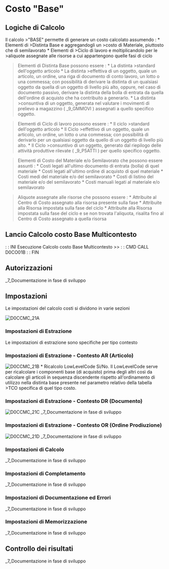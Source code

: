# Costo  "Base"

## Logiche di Calcolo

Il calcolo >"BASE" permette di generare un costo calcolato assumendo : 
 \* Elementi di >Distinta Base e aggregandogli un >costo di Materiale, piuttosto che di semilavorato
 \* Elementi di >Ciclo di lavoro e moltiplicandolo per le >aliquote assegnate alle risorse a cui appartengono quelle fasi di ciclo

>Elementi di Distinta Base possono essere : 
 \* La distinta >standard dell'oggetto articolo
 \* La distinta >effettiva di un oggetto, quale un articolo, un ordine, una riga di documento di conto lavoro, un lotto o una commessa; con possibilità di derivare la distinta di un qualsiasi oggetto da quella di un oggetto di livello più alto, oppure, nel caso di documento passivo, derivare la distinta della bolla di entrata da quella dell'ordine di acquisto che ha contribuito a generarlo.
 \* La distinta  >consuntiva di un oggetto, generata nel valutare i movimenti di prelievo a magazzino (  _9_GMMOVI ) assegnati a quello specifico oggetto.

>Elementi di Ciclo di lavoro possono essere : 
 \* Il ciclo >standard dell'oggetto articolo
 \* Il Ciclo >effettivo di un oggetto, quale un articolo, un ordine,  un lotto o una commessa; con possibilità di derivarlo per un qualsiasi oggetto da quello di un oggetto di livello più alto.
 \* Il Ciclo  >consuntivo di un oggetto, generato dal riepilogo delle attività produttive rilevate (  _9_P5ATTI ) per quello specifico oggetto.

>Elementi di Costo del Materiale e/o Semilavorato che possono essere assunti : 
 \* Costi legati all'ultimo documento di entrata (bolla) di quel materiale
 \* Costi legati all'ultimo ordine di acquisto di quel materiale
 \* Costi medi del materiale e/o del semilavorato
 \* Costi di listino del materiale e/o del semilavorato
 \* Costi manuali legati al materiale e/o semilavorato

>Aliquote assegnate alle risorse che possono essere : 
 \* Attribuite al Centro di Costo assegnato alla risorsa presente sulla fase
 \* Attribuite alla Risorsa impostata sulla fase del ciclo
 \* Attribuite alla Risorsa impostata sulla fase del ciclo e se non trovata l'aliquota, risalita fino al Centro di Costo assegnato a quella risorsa

## Lancio Calcolo costo Base Multicontesto
 :  : INI Esecuzione Calcolo costo Base Multicontesto >>
 :  : CMD CALL D0CO01B
 :  : FIN


## Autorizzazioni
_7_Documentazione in fase di sviluppo

## Impostazioni

Le impostazioni del calcolo costi si dividono in varie sezioni

![D0CCMC_21A](https://doc.smeup.com/immagini/D0CCMC_13O/D0CCMC_21A.png)
### Impostazioni di Estrazione
Le impostazioni di estrazione sono specifiche per tipo contesto

### Impostazioni di Estrazione - Contesto AR (Articolo)
![D0CCMC_21B](https://doc.smeup.com/immagini/D0CCMC_13O/D0CCMC_21B.png) \* Ricalcolo LowLevelCode Si/No. Il LowLevelCode serve per ricalcolare i componenti base (di acquisto) prima degli altri così da calcolare gli articoli in sequenza discendente rispetto all'ordinamento di utilizzo nella distinta base presente nel parametro relativo della tabella >TCO specifica di quel tipo costo.

### Impostazioni di Estrazione - Contesto DR (Documento)
![D0CCMC_21C](https://doc.smeup.com/immagini/D0CCMC_13O/D0CCMC_21C.png)
_7_Documentazione in fase di sviluppo

### Impostazioni di Estrazione - Contesto OR (Ordine Prodiuzione)
![D0CCMC_21D](https://doc.smeup.com/immagini/D0CCMC_13O/D0CCMC_21D.png)
_7_Documentazione in fase di sviluppo


### Impostazioni di Calcolo
_7_Documentazione in fase di sviluppo

### Impostazioni di Completamento
_7_Documentazione in fase di sviluppo

### Impostazioni di Documentazione ed Errori
_7_Documentazione in fase di sviluppo

### Impostazioni di Memorizzazione
_7_Documentazione in fase di sviluppo


## Controllo dei risultati
_7_Documentazione in fase di sviluppo

